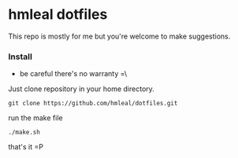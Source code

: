 # hmleal dotfiles

This repo is mostly for me but you're welcome to make suggestions.

### Install

* be careful there's no warranty =\

Just clone repository in your home directory.

```
git clone https://github.com/hmleal/dotfiles.git
```

run the make file

```
./make.sh
```

that's it =P
